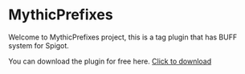 # MythicPrefixes

Welcome to MythicPrefixes project, this is a tag plugin that has BUFF system for Spigot.

You can download the plugin for free here. [Click to download](https://www.spigotmc.org/resources/mythicprefixes-a-tag-plugin-that-has-buff-and-actions-system-1-13-1-20.100994/)
